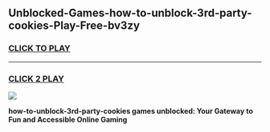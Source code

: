
## Unblocked-Games-how-to-unblock-3rd-party-cookies-Play-Free-bv3zy
<h3>
<a href="https://premium76.site?title=how-to-unblock-3rd-party-cookies&ref=18A1">CLICK TO PLAY</a></h3>
<hr>

<h3>
<a href="https://premium76.site?title=how-to-unblock-3rd-party-cookies&ref=18A1">CLICK 2 PLAY</a>
  
</h3>

<a href="https://premium76.site?title=how-to-unblock-3rd-party-cookies&ref=18A1"><img src="https://clearcache.store/games.png"></a>


**how-to-unblock-3rd-party-cookies games unblocked: Your Gateway to Fun and Accessible Online Gaming**
